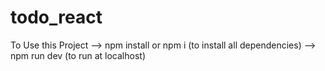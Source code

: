 # todo_react

To Use this Project 
--> npm install or npm i  (to install all dependencies)
--> npm run dev   (to run at localhost)
